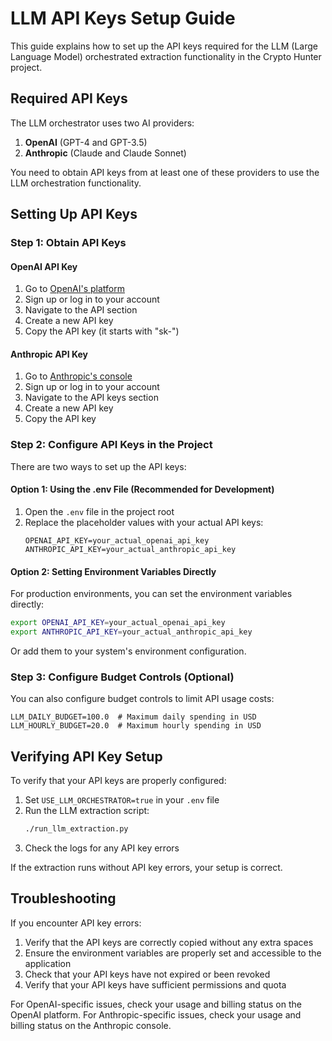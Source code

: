# LLM API Keys Setup Guide

This guide explains how to set up the API keys required for the LLM (Large Language Model) orchestrated extraction functionality in the Crypto Hunter project.

## Required API Keys

The LLM orchestrator uses two AI providers:

1. **OpenAI** (GPT-4 and GPT-3.5)
2. **Anthropic** (Claude and Claude Sonnet)

You need to obtain API keys from at least one of these providers to use the LLM orchestration functionality.

## Setting Up API Keys

### Step 1: Obtain API Keys

#### OpenAI API Key
1. Go to [OpenAI's platform](https://platform.openai.com/)
2. Sign up or log in to your account
3. Navigate to the API section
4. Create a new API key
5. Copy the API key (it starts with "sk-")

#### Anthropic API Key
1. Go to [Anthropic's console](https://console.anthropic.com/)
2. Sign up or log in to your account
3. Navigate to the API keys section
4. Create a new API key
5. Copy the API key

### Step 2: Configure API Keys in the Project

There are two ways to set up the API keys:

#### Option 1: Using the .env File (Recommended for Development)

1. Open the `.env` file in the project root
2. Replace the placeholder values with your actual API keys:
   ```
   OPENAI_API_KEY=your_actual_openai_api_key
   ANTHROPIC_API_KEY=your_actual_anthropic_api_key
   ```

#### Option 2: Setting Environment Variables Directly

For production environments, you can set the environment variables directly:

```bash
export OPENAI_API_KEY=your_actual_openai_api_key
export ANTHROPIC_API_KEY=your_actual_anthropic_api_key
```

Or add them to your system's environment configuration.

### Step 3: Configure Budget Controls (Optional)

You can also configure budget controls to limit API usage costs:

```
LLM_DAILY_BUDGET=100.0  # Maximum daily spending in USD
LLM_HOURLY_BUDGET=20.0  # Maximum hourly spending in USD
```

## Verifying API Key Setup

To verify that your API keys are properly configured:

1. Set `USE_LLM_ORCHESTRATOR=true` in your `.env` file
2. Run the LLM extraction script:
   ```bash
   ./run_llm_extraction.py
   ```
3. Check the logs for any API key errors

If the extraction runs without API key errors, your setup is correct.

## Troubleshooting

If you encounter API key errors:

1. Verify that the API keys are correctly copied without any extra spaces
2. Ensure the environment variables are properly set and accessible to the application
3. Check that your API keys have not expired or been revoked
4. Verify that your API keys have sufficient permissions and quota

For OpenAI-specific issues, check your usage and billing status on the OpenAI platform.
For Anthropic-specific issues, check your usage and billing status on the Anthropic console.